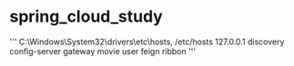 # spring_cloud_study
'''
C:\Windows\System32\drivers\etc\hosts, /etc/hosts
127.0.0.1 discovery config-server gateway movie user feign ribbon
'''
